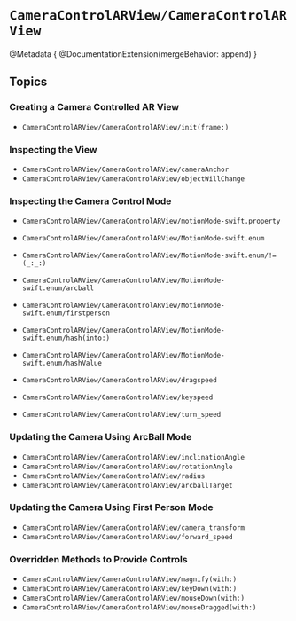 # ``CameraControlARView/CameraControlARView``

@Metadata {
    @DocumentationExtension(mergeBehavior: append)
}

## Topics

### Creating a Camera Controlled AR View

- ``CameraControlARView/CameraControlARView/init(frame:)``

### Inspecting the View

- ``CameraControlARView/CameraControlARView/cameraAnchor``
- ``CameraControlARView/CameraControlARView/objectWillChange``

### Inspecting the Camera Control Mode

- ``CameraControlARView/CameraControlARView/motionMode-swift.property``
- ``CameraControlARView/CameraControlARView/MotionMode-swift.enum``
- ``CameraControlARView/CameraControlARView/MotionMode-swift.enum/!=(_:_:)``
- ``CameraControlARView/CameraControlARView/MotionMode-swift.enum/arcball``
- ``CameraControlARView/CameraControlARView/MotionMode-swift.enum/firstperson``
- ``CameraControlARView/CameraControlARView/MotionMode-swift.enum/hash(into:)``
- ``CameraControlARView/CameraControlARView/MotionMode-swift.enum/hashValue``

- ``CameraControlARView/CameraControlARView/dragspeed``
- ``CameraControlARView/CameraControlARView/keyspeed``
- ``CameraControlARView/CameraControlARView/turn_speed``

### Updating the Camera Using ArcBall Mode

- ``CameraControlARView/CameraControlARView/inclinationAngle``
- ``CameraControlARView/CameraControlARView/rotationAngle``
- ``CameraControlARView/CameraControlARView/radius``
- ``CameraControlARView/CameraControlARView/arcballTarget``

### Updating the Camera Using First Person Mode

- ``CameraControlARView/CameraControlARView/camera_transform``
- ``CameraControlARView/CameraControlARView/forward_speed``

### Overridden Methods to Provide Controls

- ``CameraControlARView/CameraControlARView/magnify(with:)``
- ``CameraControlARView/CameraControlARView/keyDown(with:)``
- ``CameraControlARView/CameraControlARView/mouseDown(with:)``
- ``CameraControlARView/CameraControlARView/mouseDragged(with:)``
